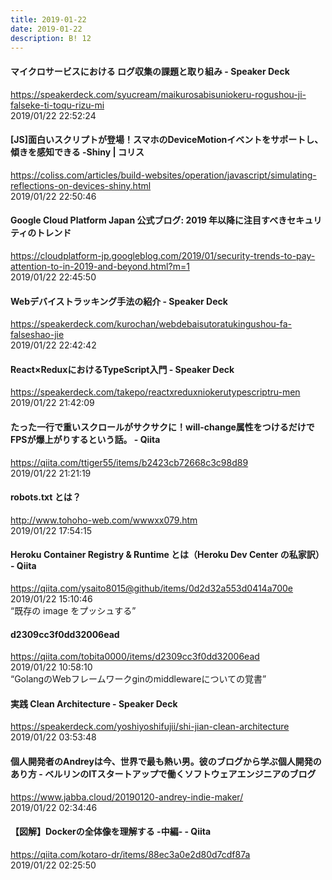 ```yaml
---
title: 2019-01-22
date: 2019-01-22
description: B! 12
---
```


#### マイクロサービスにおける ログ収集の課題と取り組み - Speaker Deck
https://speakerdeck.com/syucream/maikurosabisuniokeru-rogushou-ji-falseke-ti-toqu-rizu-mi<br>
2019/01/22 22:52:24<br>


####   [JS]面白いスクリプトが登場！スマホのDeviceMotionイベントをサポートし、傾きを感知できる -Shiny | コリス
https://coliss.com/articles/build-websites/operation/javascript/simulating-reflections-on-devices-shiny.html<br>
2019/01/22 22:50:46<br>


#### Google Cloud Platform Japan 公式ブログ: 2019 年以降に注目すべきセキュリティのトレンド
https://cloudplatform-jp.googleblog.com/2019/01/security-trends-to-pay-attention-to-in-2019-and-beyond.html?m=1<br>
2019/01/22 22:45:50<br>


#### Webデバイストラッキング手法の紹介 - Speaker Deck
https://speakerdeck.com/kurochan/webdebaisutoratukingushou-fa-falseshao-jie<br>
2019/01/22 22:42:42<br>


#### React×ReduxにおけるTypeScript入門 - Speaker Deck
https://speakerdeck.com/takepo/reactxreduxniokerutypescriptru-men<br>
2019/01/22 21:42:09<br>


#### たった一行で重いスクロールがサクサクに！will-change属性をつけるだけでFPSが爆上がりするという話。 - Qiita
https://qiita.com/ttiger55/items/b2423cb72668c3c98d89<br>
2019/01/22 21:21:19<br>


#### robots.txt とは？
http://www.tohoho-web.com/wwwxx079.htm<br>
2019/01/22 17:54:15<br>


#### Heroku Container Registry &amp; Runtime とは（Heroku Dev Center の私家訳） - Qiita
https://qiita.com/ysaito8015@github/items/0d2d32a553d0414a700e<br>
2019/01/22 15:10:46<br>
“既存の image をプッシュする”


#### d2309cc3f0dd32006ead
https://qiita.com/tobita0000/items/d2309cc3f0dd32006ead<br>
2019/01/22 10:58:10<br>
“GolangのWebフレームワークginのmiddlewareについての覚書”


#### 実践 Clean Architecture - Speaker Deck
https://speakerdeck.com/yoshiyoshifujii/shi-jian-clean-architecture<br>
2019/01/22 03:53:48<br>


#### 個人開発者のAndreyは今、世界で最も熱い男。彼のブログから学ぶ個人開発のあり方 - ベルリンのITスタートアップで働くソフトウェアエンジニアのブログ
https://www.jabba.cloud/20190120-andrey-indie-maker/<br>
2019/01/22 02:34:46<br>


#### 【図解】Dockerの全体像を理解する -中編- - Qiita
https://qiita.com/kotaro-dr/items/88ec3a0e2d80d7cdf87a<br>
2019/01/22 02:25:50<br>


